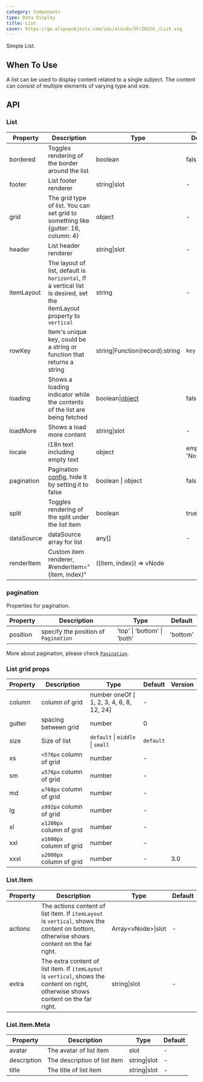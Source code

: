 ```yaml
---
category: Components
type: Data Display
title: List
cover: https://gw.alipayobjects.com/zos/alicdn/5FrZKStG_/List.svg
---
```


Simple List.

## When To Use

A list can be used to display content related to a single subject. The content can consist of multiple elements of varying type and size.

## API

### List

| Property | Description | Type | Default | Version |
| --- | --- | --- | --- | --- |
| bordered | Toggles rendering of the border around the list | boolean | false |  |
| footer | List footer renderer | string\|slot | - |  |
| grid | The grid type of list. You can set grid to something like {gutter: 16, column: 4} | object | - |  |
| header | List header renderer | string\|slot | - |  |
| itemLayout | The layout of list, default is `horizontal`, If a vertical list is desired, set the itemLayout property to `vertical` | string | - |  |
| rowKey | Item's unique key, could be a string or function that returns a string | string\|Function(record):string | `key` |  |
| loading | Shows a loading indicator while the contents of the list are being fetched | boolean\|[object](https://www.antdv.com/components/spin/#API) | false |  |
| loadMore | Shows a load more content | string\|slot | - |  |
| locale | i18n text including empty text | object | emptyText: 'No Data' <br> |  |
| pagination | Pagination [config](https://www.antdv.com/components/pagination/#API), hide it by setting it to false | boolean \| object | false |  |
| split | Toggles rendering of the split under the list item | boolean | true |  |
| dataSource | dataSource array for list | any[] | - | 3.20.1 |
| renderItem | Custom item renderer, #renderItem="{item, index}" | ({item, index}) => vNode |  | - |  |

### pagination

Properties for pagination.

| Property | Description                          | Type                        | Default  |
| -------- | ------------------------------------ | --------------------------- | -------- |
| position | specify the position of `Pagination` | 'top' \| 'bottom' \| 'both' | 'bottom' |

More about pagination, please check [`Pagination`](https://www.antdv.com/components/pagination/#API).

### List grid props

| Property | Description              | Type                                     | Default   | Version |
| -------- | ------------------------ | ---------------------------------------- | --------- | --------- |
| column   | column of grid           | number oneOf [ 1, 2, 3, 4, 6, 8, 12, 24] | -         | |
| gutter   | spacing between grid     | number                                   | 0         | |
| size     | Size of list             | `default` \| `middle` \| `small`         | `default` | |
| xs       | `<576px` column of grid  | number                                   | -         | |
| sm       | `≥576px` column of grid  | number                                   | -         | |
| md       | `≥768px` column of grid  | number                                   | -         | |
| lg       | `≥992px` column of grid  | number                                   | -         | |
| xl       | `≥1200px` column of grid | number                                   | -         | |
| xxl      | `≥1600px` column of grid | number                                   | -         | |
| xxxl     | `≥2000px` column of grid | number                                   | -         | 3.0 |

### List.Item

| Property | Description | Type | Default |
| --- | --- | --- | --- |
| actions | The actions content of list item. If `itemLayout` is `vertical`, shows the content on bottom, otherwise shows content on the far right. | Array\<vNode>\|slot | - |
| extra | The extra content of list item. If `itemLayout` is `vertical`, shows the content on right, otherwise shows content on the far right. | string\|slot | - |

### List.Item.Meta

| Property    | Description                  | Type         | Default |
| ----------- | ---------------------------- | ------------ | ------- |
| avatar      | The avatar of list item      | slot         | -       |
| description | The description of list item | string\|slot | -       |
| title       | The title of list item       | string\|slot | -       |
